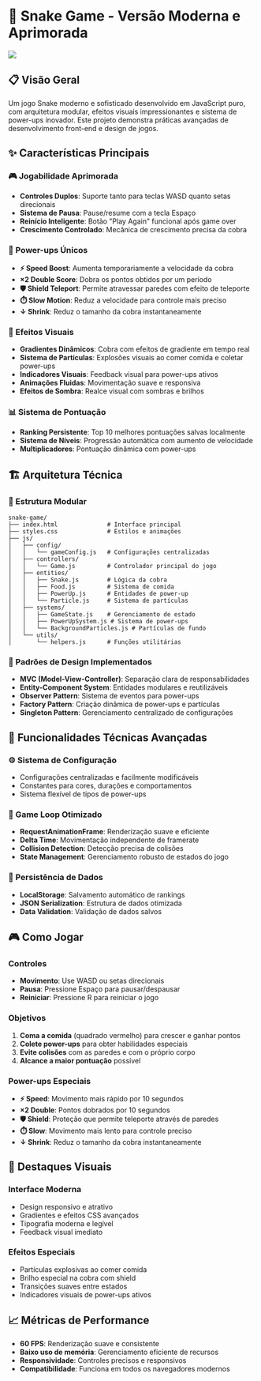 # 🐍 Snake Game - Versão Moderna e Aprimorada
<img src="snake-game.gif">

## 📋 Visão Geral

Um jogo Snake moderno e sofisticado desenvolvido em JavaScript puro, com arquitetura modular, efeitos visuais impressionantes e sistema de power-ups inovador. Este projeto demonstra práticas avançadas de desenvolvimento front-end e design de jogos.

## ✨ Características Principais

### 🎮 Jogabilidade Aprimorada
- **Controles Duplos**: Suporte tanto para teclas WASD quanto setas direcionais
- **Sistema de Pausa**: Pause/resume com a tecla Espaço
- **Reinício Inteligente**: Botão "Play Again" funcional após game over
- **Crescimento Controlado**: Mecânica de crescimento precisa da cobra

### 🚀 Power-ups Únicos
- **⚡ Speed Boost**: Aumenta temporariamente a velocidade da cobra
- **×2 Double Score**: Dobra os pontos obtidos por um período
- **🛡️ Shield Teleport**: Permite atravessar paredes com efeito de teleporte
- **⏱️ Slow Motion**: Reduz a velocidade para controle mais preciso
- **↓ Shrink**: Reduz o tamanho da cobra instantaneamente

### 🎨 Efeitos Visuais
- **Gradientes Dinâmicos**: Cobra com efeitos de gradiente em tempo real
- **Sistema de Partículas**: Explosões visuais ao comer comida e coletar power-ups
- **Indicadores Visuais**: Feedback visual para power-ups ativos
- **Animações Fluidas**: Movimentação suave e responsiva
- **Efeitos de Sombra**: Realce visual com sombras e brilhos

### 📊 Sistema de Pontuação
- **Ranking Persistente**: Top 10 melhores pontuações salvas localmente
- **Sistema de Níveis**: Progressão automática com aumento de velocidade
- **Multiplicadores**: Pontuação dinâmica com power-ups

## 🏗️ Arquitetura Técnica

### 📁 Estrutura Modular
```
snake-game/
├── index.html              # Interface principal
├── styles.css              # Estilos e animações
├── js/
│   ├── config/
│   │   └── gameConfig.js   # Configurações centralizadas
│   ├── controllers/
│   │   └── Game.js         # Controlador principal do jogo
│   ├── entities/
│   │   ├── Snake.js        # Lógica da cobra
│   │   ├── Food.js         # Sistema de comida
│   │   ├── PowerUp.js      # Entidades de power-up
│   │   └── Particle.js     # Sistema de partículas
│   ├── systems/
│   │   ├── GameState.js    # Gerenciamento de estado
│   │   ├── PowerUpSystem.js # Sistema de power-ups
│   │   └── BackgroundParticles.js # Partículas de fundo
│   └── utils/
│       └── helpers.js      # Funções utilitárias
```

### 🔧 Padrões de Design Implementados
- **MVC (Model-View-Controller)**: Separação clara de responsabilidades
- **Entity-Component System**: Entidades modulares e reutilizáveis
- **Observer Pattern**: Sistema de eventos para power-ups
- **Factory Pattern**: Criação dinâmica de power-ups e partículas
- **Singleton Pattern**: Gerenciamento centralizado de configurações

## 🎯 Funcionalidades Técnicas Avançadas

### ⚙️ Sistema de Configuração
- Configurações centralizadas e facilmente modificáveis
- Constantes para cores, durações e comportamentos
- Sistema flexível de tipos de power-ups

### 🔄 Game Loop Otimizado
- **RequestAnimationFrame**: Renderização suave e eficiente
- **Delta Time**: Movimentação independente de framerate
- **Collision Detection**: Detecção precisa de colisões
- **State Management**: Gerenciamento robusto de estados do jogo

### 💾 Persistência de Dados
- **LocalStorage**: Salvamento automático de rankings
- **JSON Serialization**: Estrutura de dados otimizada
- **Data Validation**: Validação de dados salvos

## 🎮 Como Jogar

### Controles
- **Movimento**: Use WASD ou setas direcionais
- **Pausa**: Pressione Espaço para pausar/despausar
- **Reiniciar**: Pressione R para reiniciar o jogo

### Objetivos
1. **Coma a comida** (quadrado vermelho) para crescer e ganhar pontos
2. **Colete power-ups** para obter habilidades especiais
3. **Evite colisões** com as paredes e com o próprio corpo
4. **Alcance a maior pontuação** possível

### Power-ups Especiais
- **⚡ Speed**: Movimento mais rápido por 10 segundos
- **×2 Double**: Pontos dobrados por 10 segundos
- **🛡️ Shield**: Proteção que permite teleporte através de paredes
- **⏱️ Slow**: Movimento mais lento para controle preciso
- **↓ Shrink**: Reduz o tamanho da cobra instantaneamente

## 🎨 Destaques Visuais

### Interface Moderna
- Design responsivo e atrativo
- Gradientes e efeitos CSS avançados
- Tipografia moderna e legível
- Feedback visual imediato

### Efeitos Especiais
- Partículas explosivas ao comer comida
- Brilho especial na cobra com shield
- Transições suaves entre estados
- Indicadores visuais de power-ups ativos

## 📈 Métricas de Performance

- **60 FPS**: Renderização suave e consistente
- **Baixo uso de memória**: Gerenciamento eficiente de recursos
- **Responsividade**: Controles precisos e responsivos
- **Compatibilidade**: Funciona em todos os navegadores modernos
